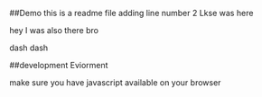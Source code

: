 ##Demo
this is a readme file
adding line number 2 
Lkse was here


hey I was also there bro 

dash dash

##development Eviorment

make sure you have javascript available
on your browser
